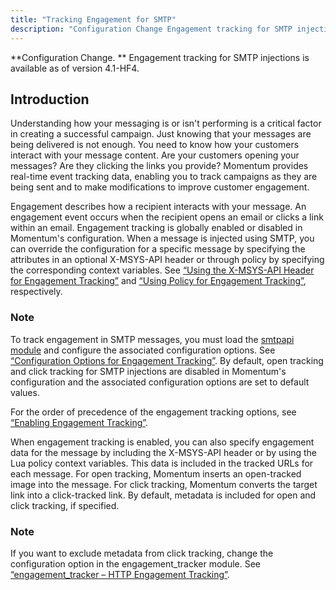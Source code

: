 ```yaml
---
title: "Tracking Engagement for SMTP"
description: "Configuration Change Engagement tracking for SMTP injections is available as of version 4 1 HF 4 Understanding how your messaging is or isn't performing is a critical factor in creating a successful campaign Just knowing that your messages are being delivered is not enough You need to know how your..."
---
```



**Configuration Change. ** Engagement tracking for SMTP injections is available as of version 4.1-HF4.

## <a name="engagement_tracking_smtp.intro"></a> Introduction

Understanding how your messaging is or isn't performing is a critical factor in creating a successful campaign. Just knowing that your messages are being delivered is not enough. You need to know how your customers interact with your message content. Are your customers opening your messages? Are they clicking the links you provide? Momentum provides real-time event tracking data, enabling you to track campaigns as they are being sent and to make modifications to improve customer engagement.

Engagement describes how a recipient interacts with your message. An engagement event occurs when the recipient opens an email or clicks a link within an email. Engagement tracking is globally enabled or disabled in Momentum's configuration. When a message is injected using SMTP, you can override the configuration for a specific message by specifying the attributes in an optional X-MSYS-API header or through policy by specifying the corresponding context variables. See [“Using the X-MSYS-API Header for Engagement Tracking”](/momentum/4/x-msys-api-header) and [“Using Policy for Engagement Tracking”](/momentum/4/engagement-tracking-smtp-policy), respectively.

### Note

To track engagement in SMTP messages, you must load the [smtpapi module](/momentum/4/modules/smtpapi) and configure the associated configuration options. See [“Configuration Options for Engagement Tracking”](/momentum/4/modules/smtpapi#modules.smtpapi.config.options). By default, open tracking and click tracking for SMTP injections are disabled in Momentum's configuration and the associated configuration options are set to default values.

For the order of precedence of the engagement tracking options, see [“Enabling Engagement Tracking”](/momentum/4/modules/smtpapi#modules.smtpapi.enable).

When engagement tracking is enabled, you can also specify engagement data for the message by including the X-MSYS-API header or by using the Lua policy context variables. This data is included in the tracked URLs for each message. For open tracking, Momentum inserts an open-tracked image into the message. For click tracking, Momentum converts the target link into a click-tracked link. By default, metadata is included for open and click tracking, if specified.

### Note

If you want to exclude metadata from click tracking, change the configuration option in the engagement_tracker module. See [“engagement_tracker – HTTP Engagement Tracking”](/momentum/4/modules/engage-tracker).